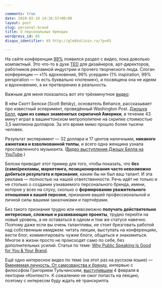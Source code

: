 ```yaml
---

comments: true
date: 2010-02-10 14:26:57+00:00
layout: post
slug: personal-brand
title: О персональных брендах
wordpress_id: 65
disqus_identifier: 65 http://glebkalinin.ru/?p=65

---
```


На сайте конференции [99%](http://the99percent.com/) появился раздел с видео, пока довольно компактный. Это что-то в духе [TED](http://ted.com) для дизайнеров, арт-директоров, работников рекламной индустрии и прочего творческого люда. Слоган конференции — «1% вдохновения, 99% усердия» (1% inspiration, 99% perspiration — то есть буквально «потение»), и посвящена она не идеям и вдохновению, а их претворению в реальность.

Важным для меня показалось вот это трёхминутное [видео](http://vimeo.com/8422213):

<!-- more -->



В нём Скотт Белски (Scott Belsky), основатель Behance, рассказывает про известный эсперимент, проведённый Washington Post. [Джошуа Белл](http://www.joshuabell.com/), **один из самых знаменитых скрипачей Америки**, в течение 43 минут играл в вашингтонском метрополитене на скрипке стоимостью 3,5 миллиона долларов. За это время мимо прошло более тысячи человек. 

Результат эксперимент — 32 доллара и 17 центов наличными, **никакого ажиотажа и взволнованной толпы**, и всего одна женщина узнала прославленного музыканта. ([Видео выступления Джошу Белла на YouTube](http://www.youtube.com/watch?v=hnOPu0_YWhw&feature=fvw).)

Белски приводит этот пример для того, чтобы показать, что **без (само)рекламы, маркетинга, позиционирования часто невозможно добиться результата и признания**, каким бы ни был ваш талант. И эта реклама — полностью на нашей ответственности. Речь идёт не только и не столько о создании узнаваемого персонального бренда, имени, которое у всех на слуху, сколько о **формировании уважительного отношения к вашей персоне**, признания вашей профессиональной и личной силы вашими заказчиками и партнёрами.

Без такого признания трудно или невозможно **получать действительно интересные, сложные и развивающие проекты**, трудно перейти на новый уровень, а не оставаться в одном и том же статусе навечно. Поэтому даже если вы очень талантливы, не стоит брезговать работой над собственным имиджем: читать лекции, выступать на конференциях, вести блог, комментировать чужие блоги, общаться и знакомиться. Многое в жизни просто не происходят само по себе, без дополнительных усилий. Статья по теме: [Why Public Speaking Is Good for You & Your Brand](http://the99percent.com/tips/6276/why-public-speaking-is-good-for-you-your-brand).

Ещё одно интересное видео по теме (на этот раз на русском языке) — [Вменяемая личность. От самозванства к бренду](http://www.nevex.tv/video/2003), интервью с философом Григорием Тульчинским, [выступившим](http://contextclub.org/events/y2010/m2/n36) 4 февраля в лектории «Контекст». К сожалению не смог попасть на лекцию, поэтому с интересом буду ждать её транскрипта.
